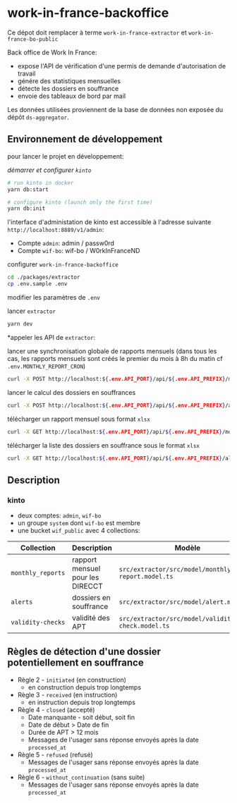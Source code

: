 # work-in-france-backoffice

Ce dépot doit remplacer à terme `work-in-france-extractor` et `work-in-france-bo-public`

Back office de Work In France:
- expose l'API de vérification d'une permis de demande d'autorisation de travail
- génére des statistiques mensuelles
- détecte les dossiers en souffrance
- envoie des tableaux de bord par mail

Les données utilisées proviennent de la base de données non exposée du dépôt `ds-aggregator`.

## Environnement de développement

pour lancer le projet en développement:

*démarrer et configurer `kinto`*

```bash
# run kinto in docker
yarn db:start

# configure kinto (launch only the first time)
yarn db:init
```

l'interface d'administation de kinto est accessible à l'adresse suivante `http://localhost:8889/v1/admin`:
- Compte `admin`: admin / passw0rd
- Compte `wif-bo`: wif-bo / W0rkInFranceND

configurer `work-in-france-backoffice`

```bash
cd ./packages/extractor
cp .env.sample .env
```

modifier les paramètres de `.env`

lancer `extractor`

```bash
yarn dev
```

*appeler les API de `extractor`:

lancer une synchronisation globale de rapports mensuels (dans tous les cas, les rapports mensuels sont créés le premier du mois à 8h du matin cf `.env.MONTHLY_REPORT_CRON`)
```bash
curl -X POST http://localhost:${.env.API_PORT}/api/${.env.API_PREFIX}/monthly-reports/sync-all
```

lancer le calcul des dossiers en souffrances
```bash
curl -X POST http://localhost:${.env.API_PORT}/api/${.env.API_PREFIX}/alerts/sync-all
```

télécharger un rapport mensuel sous format `xlsx`
 ```bash
curl -X GET http://localhost:${.env.API_PORT}/api/${.env.API_PREFIX}/monthly-reports/:year/:month/:group/download
```

télécharger la liste des dossiers en souffrance sous le format `xlsx`
 ```bash
curl -X GET http://localhost:${.env.API_PORT}/api/${.env.API_PREFIX}/alerts/download
```

## Description

### kinto

- deux comptes: `admin`, `wif-bo`
- un groupe `system` dont `wif-bo` est membre
- une bucket `wif_public` avec 4 collections:

|Collection         |Description                                            | Modèle                                            |
|-------------------|-------------------------------------------------------|---------------------------------------------------|
|`monthly_reports`  | rapport mensuel pour les DIRECCT                      | `src/extractor/src/model/monthly-report.model.ts` |
|`alerts`           | dossiers en souffrance                                | `src/extractor/src/model/alert.model.ts`          |
|`validity-checks`  | validité des APT                                      | `src/extractor/src/model/validity-check.model.ts` |


## Règles de détection d'une dossier potentiellement en souffrance

- Règle 2 - `initiated` (en construction)
    - en construction depuis trop longtemps
- Règle 3 - `received` (en instruction)
    - en instruction depuis trop longtemps
- Règle 4 - `closed` (accepté)
    - Date manquante - soit début, soit fin
    - Date de début > Date de fin
    - Durée de APT > 12 mois
    - Messages de l'usager sans réponse envoyés après la date `processed_at`
- Règle 5 - `refused` (refusé)
    - Messages de l'usager sans réponse envoyés après la date `processed_at`
- Règle 6 - `without_continuation` (sans suite)
    - Messages de l'usager sans réponse envoyés après la date `processed_at`

